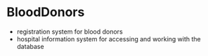 # BloodDonors
- registration system for blood donors 
- hospital information system for accessing and working with the database
